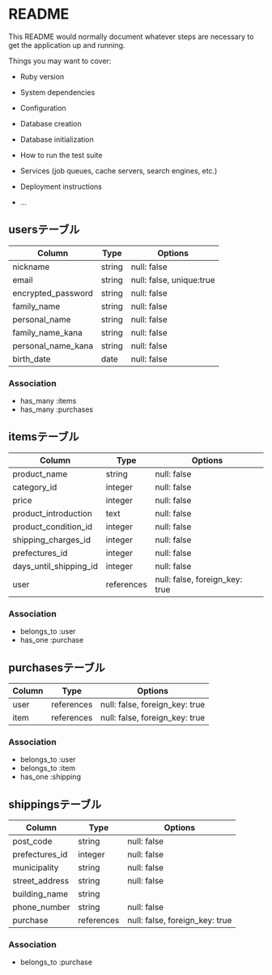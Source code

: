 # README

This README would normally document whatever steps are necessary to get the
application up and running.

Things you may want to cover:

* Ruby version

* System dependencies

* Configuration

* Database creation

* Database initialization

* How to run the test suite

* Services (job queues, cache servers, search engines, etc.)

* Deployment instructions

* ...

## usersテーブル

| Column              | Type   | Options                  |
| ------------------- | ------ | ------------------------ |
| nickname            | string | null: false              |
| email               | string | null: false, unique:true |
| encrypted_password  | string | null: false              |
| family_name         | string | null: false              |
| personal_name       | string | null: false              |
| family_name_kana    | string | null: false              |
| personal_name_kana  | string | null: false              |
| birth_date          | date   | null: false              |


### Association

- has_many :items
- has_many :purchases

## itemsテーブル

| Column                 | Type       | Options                        |
| ---------------------- | ---------- | ------------------------------ |
| product_name           | string     | null: false                    |
| category_id            | integer    | null: false                    |
| price                  | integer    | null: false                    |
| product_introduction   | text       | null: false                    |
| product_condition_id   | integer    | null: false                    |
| shipping_charges_id    | integer    | null: false                    |
| prefectures_id         | integer    | null: false                    |
| days_until_shipping_id | integer    | null: false                    |
| user                   | references | null: false, foreign_key: true |

### Association

- belongs_to :user
- has_one :purchase

## purchasesテーブル
 
| Column | Type       | Options                        |
| ------ | ---------- | ------------------------------ |
| user   | references | null: false, foreign_key: true |
| item   | references | null: false, foreign_key: true |

### Association

- belongs_to :user
- belongs_to :item
- has_one :shipping

## shippingsテーブル

| Column         | Type       | Options                        |
| -------------- | ---------- | ------------------------------ |
| post_code      | string     | null: false                    |
| prefectures_id | integer    | null: false                    |
| municipality   | string     | null: false                    |
| street_address | string     | null: false                    |
| building_name  | string     |                                |
| phone_number   | string     | null: false                    |
| purchase       | references | null: false, foreign_key: true |

### Association

- belongs_to :purchase
